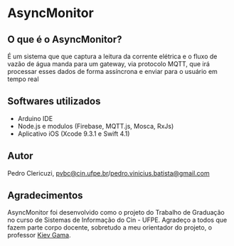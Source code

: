# AsyncMonitor

## O que é o AsyncMonitor?

É um sistema que que captura a leitura da corrente elétrica e o fluxo de vazão de água manda para um gateway, via protocolo MQTT, que irá processar esses dados de forma assíncrona e enviar para o usuário em tempo real 

## Softwares utilizados

* Arduino IDE
* Node.js e modulos (Firebase, MQTT.js, Mosca, RxJs)
* Aplicativo iOS (Xcode 9.3.1 e Swift 4.1)

## Autor

Pedro Clericuzi, pvbc@cin.ufpe.br/pedro.vinicius.batista@gmail.com

## Agradecimentos

AsyncMonitor foi desenvolvido como o projeto do Trabalho de Graduação no curso de Sistemas de Informação do Cin - UFPE. Agradeço a todos que fazem parte corpo docente, sobretudo a meu orientador do projeto, o professor [Kiev Gama](http://cin.ufpe.br/~kiev/).
